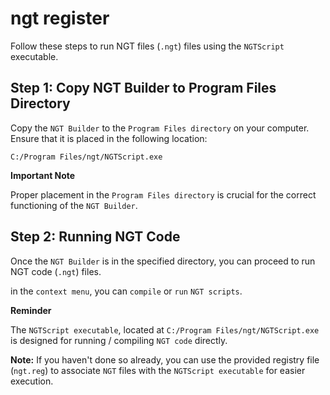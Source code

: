 # ngt register

Follow these steps to run NGT files (`.ngt`) files using the `NGTScript` executable.

## Step 1: Copy NGT Builder to Program Files Directory

Copy the `NGT Builder` to the `Program Files directory` on your computer. Ensure that it is placed in the following location:

`C:/Program Files/ngt/NGTScript.exe`

**Important Note**

Proper placement in the `Program Files directory` is crucial for the correct functioning of the `NGT Builder`.

## Step 2: Running NGT Code

Once the `NGT Builder` is in the specified directory, you can proceed to run NGT code (`.ngt`) files.

in the `context menu`, you can `compile` or `run` `NGT scripts`.

**Reminder**

The `NGTScript executable`, located at `C:/Program Files/ngt/NGTScript.exe` is designed for running / compiling `NGT code` directly.

**Note:** If you haven't done so already, you can use the provided registry file (`ngt.reg`) to associate `NGT` files with the `NGTScript executable` for easier execution.